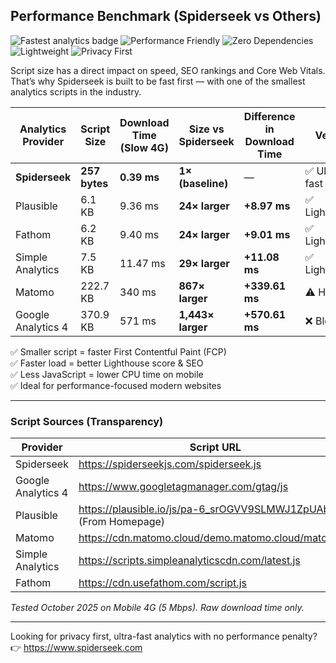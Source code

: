 ## Performance Benchmark (Spiderseek vs Others)

![Fastest analytics badge](https://img.shields.io/badge/fastest%20analytics-spiderseek-00CC66?style=flat-square)
![Performance Friendly](https://img.shields.io/badge/Core%20Web%20Vitals-friendly-blue?style=flat-square)
![Zero Dependencies](https://img.shields.io/badge/dependencies-0-lightgrey?style=flat-square)
![Lightweight](https://img.shields.io/badge/minified-257%20bytes-success?style=flat-square)
![Privacy First](https://img.shields.io/badge/privacy-GDPR%2C%20CCPA%20safe-purple?style=flat-square)

Script size has a direct impact on speed, SEO rankings and Core Web Vitals. That’s why Spiderseek is built to be fast first — with one of the smallest analytics scripts in the industry.

| Analytics Provider | Script Size | Download Time (Slow 4G) | Size vs Spiderseek | Difference in Download Time | Verdict |
|--------------------|-------------|--------------------------|--------------------|-----------------------------|---------|
| **Spiderseek** | **257 bytes** | **0.39 ms** | **1× (baseline)** | — | ✅ Ultra-fast |
| Plausible | 6.1 KB | 9.36 ms | **24× larger** | **+8.97 ms** | ✅ Lightweight |
| Fathom | 6.2 KB | 9.40 ms | **24× larger** | **+9.01 ms** | ✅ Lightweight |
| Simple Analytics | 7.5 KB | 11.47 ms | **29× larger** | **+11.08 ms** | ✅ Lightweight |
| Matomo | 222.7 KB | 340 ms | **867× larger** | **+339.61 ms** | ⚠️ Heavy |
| Google Analytics 4 | 370.9 KB | 571 ms | **1,443× larger** | **+570.61 ms** | ❌ Bloated |

✅ Smaller script = faster First Contentful Paint (FCP)  
✅ Faster load = better Lighthouse score & SEO  
✅ Less JavaScript = lower CPU time on mobile  
✅ Ideal for performance-focused modern websites

---

### Script Sources (Transparency)

| Provider | Script URL |
|----------|------------|
| Spiderseek | https://spiderseekjs.com/spiderseek.js |
| Google Analytics 4 | https://www.googletagmanager.com/gtag/js |
| Plausible | https://plausible.io/js/pa-6_srOGVV9SLMWJ1ZpUAbG.js (From Homepage) |
| Matomo | https://cdn.matomo.cloud/demo.matomo.cloud/matomo.js |
| Simple Analytics | https://scripts.simpleanalyticscdn.com/latest.js |
| Fathom | https://cdn.usefathom.com/script.js |

*Tested October 2025 on Mobile 4G (5 Mbps). Raw download time only.*

---

Looking for privacy first, ultra-fast analytics with no performance penalty?  
👉 https://www.spiderseek.com
